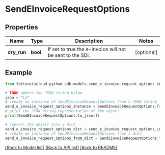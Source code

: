 # SendEInvoiceRequestOptions


## Properties

Name | Type | Description | Notes
------------ | ------------- | ------------- | -------------
**dry_run** | **bool** | If set to true the e-invoice will not be sent to the SDI. | [optional] 

## Example

```python
from fattureincloud_python_sdk.models.send_e_invoice_request_options import SendEInvoiceRequestOptions

# TODO update the JSON string below
json = "{}"
# create an instance of SendEInvoiceRequestOptions from a JSON string
send_e_invoice_request_options_instance = SendEInvoiceRequestOptions.from_json(json)
# print the JSON string representation of the object
print(SendEInvoiceRequestOptions.to_json())

# convert the object into a dict
send_e_invoice_request_options_dict = send_e_invoice_request_options_instance.to_dict()
# create an instance of SendEInvoiceRequestOptions from a dict
send_e_invoice_request_options_from_dict = SendEInvoiceRequestOptions.from_dict(send_e_invoice_request_options_dict)
```
[[Back to Model list]](../README.md#documentation-for-models) [[Back to API list]](../README.md#documentation-for-api-endpoints) [[Back to README]](../README.md)


